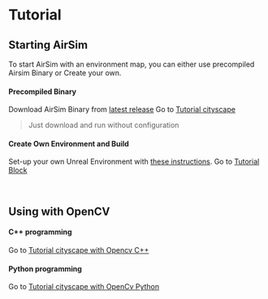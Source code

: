 # Tutorial

## Starting AirSim

To start AirSim with an environment map, you can either use precompiled Airsim Binary or Create your own.

#### Precompiled Binary
Download AirSim Binary from [latest release](https://github.com/Microsoft/AirSim/releases)
Go to [Tutorial cityscape](tutorial_use_precompiled.md)
> Just download and run without configuration
    

#### Create Own Environment and Build
Set-up your own Unreal Environment with [these instructions](https://github.com/Microsoft/AirSim/#how-to-get-it).
Go to [Tutorial Block](tutorial_block.md)

<br/>

## Using with OpenCV
#### C++ programming
   Go to [Tutorial cityscape with Opencv C++](tutorial_Opencv_cpp.md)
 
#### Python programming
Go to [Tutorial cityscape with OpenCv Python](tutorial_Opencv_py.md)
 